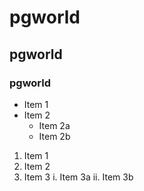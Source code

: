 # pgworld
## pgworld
### pgworld

* Item 1
* Item 2
  * Item 2a
  * Item 2b

1. Item 1
2. Item 2
3. Item 3
  i. Item 3a
  ii. Item 3b

